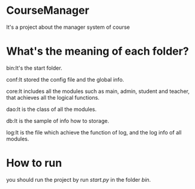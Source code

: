 # CourseManager
It's a project about the manager system of course


# What's the meaning of each folder?
bin:It's the start folder.

conf:It stored the config file and the global info.

core:It includes all the modules such as main, admin, student and teacher, that achieves all the logical functions.

dao:It is the class of all the modules.

db:It is the sample of info how to storage.

log:It is the file which achieve the function of log, and the log info of all modules.


# How to run
you should run the project by run *start.py* in the folder *bin*.
